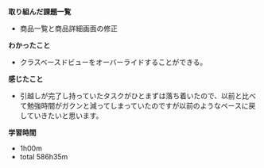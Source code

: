 **取り組んだ課題一覧**
* 商品一覧と商品詳細画面の修正

**わかったこと**
* クラスベースドビューをオーバーライドすることができる。
  
**感じたこと**
* 引越しが完了し持っていたタスクがひとまずは落ち着いたので、以前と比べて勉強時間がガクンと減ってしまっていたのですが以前のようなペースに戻していきたいと思います。

**学習時間**
* 1h00m
 * total 586h35m
